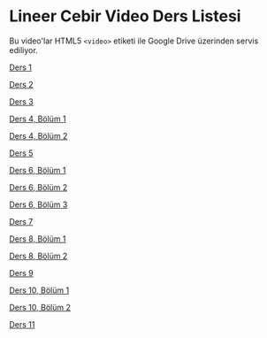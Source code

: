 # Lineer Cebir Video Ders Listesi

Bu video'lar HTML5 `<video>` etiketi ile Google Drive üzerinden servis
ediliyor. 

[Ders 1](lineer-cebir-ders-01-video.html)

[Ders 2](lineer-cebir-ders-02-video.html)

[Ders 3](lineer-cebir-ders-03-video.html)

[Ders 4, Bölüm 1](lineer-cebir-ders-04-1-video.html)

[Ders 4, Bölüm 2](lineer-cebir-ders-04-2-video.html)

[Ders 5](lineer-cebir-ders-05-video.html)

[Ders 6, Bölüm 1](lineer-cebir-ders-06-1-video.html)

[Ders 6, Bölüm 2](lineer-cebir-ders-06-2-video.html)

[Ders 6, Bölüm 3](lineer-cebir-ders-06-3-video.html)

[Ders 7](lineer-cebir-ders-07-video.html)

[Ders 8, Bölüm 1](lineer-cebir-ders-08-1-video.md)

[Ders 8, Bölüm 2](lineer-cebir-ders-08-2-video.md)

[Ders 9](lineer-cebir-ders-09-video.html)

[Ders 10, Bölüm 1](lineer-cebir-ders-10-1-video.html)

[Ders 10, Bölüm 2](lineer-cebir-ders-10-2-video.html)

[Ders 11](lineer-cebir-ders-11-video.html)



